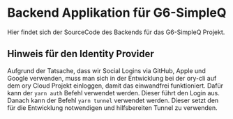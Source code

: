 # Backend Applikation für G6-SimpleQ

Hier findet sich der SourceCode des Backends für das G6-SimpleQ Projekt.


## Hinweis für den Identity Provider

Aufgrund der Tatsache, dass wir Social Logins via GitHub, Apple und Google verwenden, muss man sich in der Entwicklung bei der ory-cli auf dem ory Cloud Projekt einloggen, damit das einwandfrei funktioniert. Dafür kann der `yarn auth` Befehl verwendet werden. Dieser führt den Login aus. Danach kann der Befehl `yarn tunnel` verwendet werden. Dieser setzt den für die Entwicklung notwendigen und hilfsbereiten Tunnel zu verwenden.
